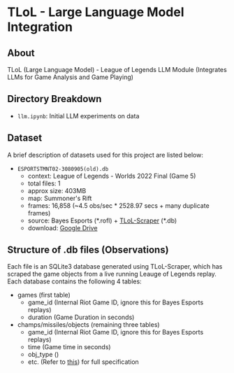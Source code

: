 # TLoL - Large Language Model Integration

## About

TLoL (Large Language Model) - League of Legends LLM Module (Integrates LLMs for Game Analysis and Game Playing)

## Directory Breakdown

- `llm.ipynb`: Initial LLM experiments on data

## Dataset

A brief description of datasets used for this project are listed below:

- `ESPORTSTMNT02-3080905(old).db`
  - context: League of Legends - Worlds 2022 Final (Game 5)
  - total files: 1
  - approx size: 403MB
  - map: Summoner's Rift
  - frames: 16,858 (~4.5 obs/sec * 2528.97 secs + many duplicate frames)
  - source: Bayes Esports (\*.rofl) + [TLoL-Scraper](https://github.com/MiscellaneousStuff/tlol-scrapera) (\*.db)
  - download: [Google Drive](https://drive.google.com/file/d/1kZchHUksTCOvpN_hJZ5iVvESF6Be5FPt/view?usp=sharing)

## Structure of .db files (Observations)

Each file is an SQLite3 database generated using TLoL-Scraper, which has scraped
the game objects from a live running Leauge of Legends replay. Each database contains
the following 4 tables:
- games (first table)
  - game_id  (Internal Riot Game ID, ignore this for Bayes Esports replays)
  - duration (Game Duration in seconds)
- champs/missiles/objects (remaining three tables)
  - game_id  (Internal Riot Game ID, ignore this for Bayes Esports replays)
  - time     (Game time in seconds)
  - obj_type ()
  - etc.     (Refer to [this](https://github.com/MiscellaneousStuff/tlol-py/blob/d7650dc6ff4c9f943a5da727698a21998d6e87e1/tlol/datasets/convertor.py)) for full specification